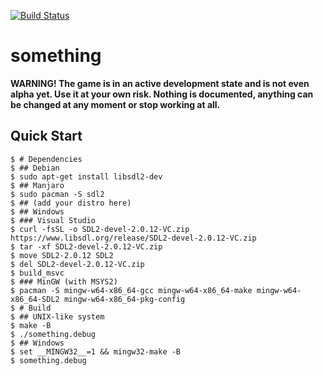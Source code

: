 [![Build Status](https://github.com/tsoding/something/workflows/CI/badge.svg)](https://github.com/tsoding/something/actions)

# something

**WARNING! The game is in an active development state and is not even
alpha yet. Use it at your own risk. Nothing is documented, anything
can be changed at any moment or stop working at all.**

## Quick Start

```console
$ # Dependencies
$ ## Debian
$ sudo apt-get install libsdl2-dev
$ ## Manjaro
$ sudo pacman -S sdl2
$ ## (add your distro here)
$ ## Windows
$ ### Visual Studio
$ curl -fsSL -o SDL2-devel-2.0.12-VC.zip https://www.libsdl.org/release/SDL2-devel-2.0.12-VC.zip
$ tar -xf SDL2-devel-2.0.12-VC.zip
$ move SDL2-2.0.12 SDL2
$ del SDL2-devel-2.0.12-VC.zip
$ build_msvc
$ ### MinGW (with MSYS2)
$ pacman -S mingw-w64-x86_64-gcc mingw-w64-x86_64-make mingw-w64-x86_64-SDL2 mingw-w64-x86_64-pkg-config
$ # Build
$ ## UNIX-like system
$ make -B
$ ./something.debug
$ ## Windows
$ set __MINGW32__=1 && mingw32-make -B
$ something.debug
```
